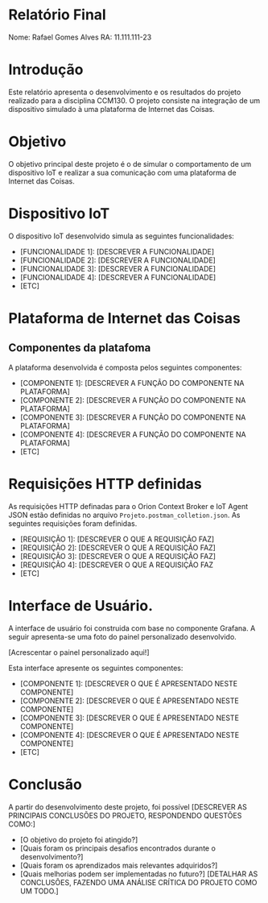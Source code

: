 # Relatório Final

Nome: Rafael Gomes Alves
RA: 11.111.111-23

# Introdução

Este relatório apresenta o desenvolvimento e os resultados do projeto realizado para a disciplina CCM130. O projeto consiste na integração de um dispositivo simulado à uma plataforma de Internet das Coisas. 

# Objetivo

O objetivo principal deste projeto é o de simular o comportamento de um dispositivo IoT e realizar a sua comunicação com uma plataforma de Internet das Coisas. 

# Dispositivo IoT

O dispositivo IoT desenvolvido simula as seguintes funcionalidades:

- [FUNCIONALIDADE 1]: [DESCREVER A FUNCIONALIDADE]
- [FUNCIONALIDADE 2]: [DESCREVER A FUNCIONALIDADE]
- [FUNCIONALIDADE 3]: [DESCREVER A FUNCIONALIDADE]
- [FUNCIONALIDADE 4]: [DESCREVER A FUNCIONALIDADE]
- [ETC]

# Plataforma de Internet das Coisas
## Componentes da platafoma

A plataforma desenvolvida é composta pelos seguintes componentes: 

- [COMPONENTE 1]: [DESCREVER A FUNÇÃO DO COMPONENTE NA PLATAFORMA]
- [COMPONENTE 2]: [DESCREVER A FUNÇÃO DO COMPONENTE NA PLATAFORMA]
- [COMPONENTE 3]: [DESCREVER A FUNÇÃO DO COMPONENTE NA PLATAFORMA]
- [COMPONENTE 4]: [DESCREVER A FUNÇÃO DO COMPONENTE NA PLATAFORMA]
- [ETC]

# Requisições HTTP definidas

As requisições HTTP definadas para o Orion Context Broker e IoT Agent JSON estão definidas no arquivo `Projeto.postman_colletion.json`. As seguintes requisições foram definidas. 

- [REQUISIÇÃO 1]: [DESCREVER O QUE A REQUISIÇÃO FAZ]
- [REQUISIÇÃO 2]: [DESCREVER O QUE A REQUISIÇÃO FAZ]
- [REQUISIÇÃO 3]: [DESCREVER O QUE A REQUISIÇÃO FAZ]
- [REQUISIÇÃO 4]: [DESCREVER O QUE A REQUISIÇÃO FAZ
- [ETC]

# Interface de Usuário. 

A interface de usuário foi construida com base no componente Grafana. A seguir apresenta-se uma foto do painel personalizado desenvolvido. 

[Acrescentar o painel personalizado aqui!]

Esta interface apresente os seguintes componentes:

- [COMPONENTE 1]: [DESCREVER O QUE É APRESENTADO NESTE COMPONENTE]
- [COMPONENTE 2]: [DESCREVER O QUE É APRESENTADO NESTE COMPONENTE]
- [COMPONENTE 3]: [DESCREVER O QUE É APRESENTADO NESTE COMPONENTE]
- [COMPONENTE 4]: [DESCREVER O QUE É APRESENTADO NESTE COMPONENTE]
- [ETC]


# Conclusão

A partir do desenvolvimento deste projeto, foi possível [DESCREVER AS PRINCIPAIS CONCLUSÕES DO PROJETO, RESPONDENDO QUESTÕES COMO:]
- [O objetivo do projeto foi atingido?]
- [Quais foram os principais desafios encontrados durante o desenvolvimento?]
- [Quais foram os aprendizados mais relevantes adquiridos?]
- [Quais melhorias podem ser implementadas no futuro?]
[DETALHAR AS CONCLUSÕES, FAZENDO UMA ANÁLISE CRÍTICA DO PROJETO COMO UM TODO.]